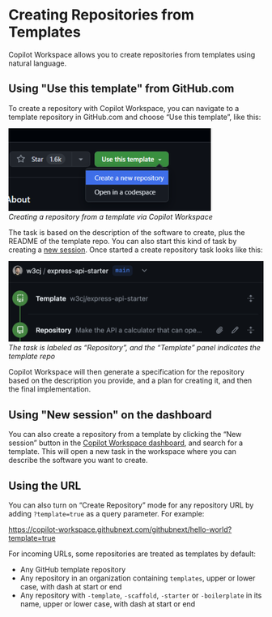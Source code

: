 # Creating Repositories from Templates

Copilot Workspace allows you to create repositories from templates using natural language.

## Using "Use this template" from GitHub.com

To create a repository with Copilot Workspace, you can navigate to a template repository in GitHub.com and choose “Use this template”, like this:

<img src="images/creating-repos/create-repo-from-template.png" width=400 alt="Create repository from template"><br>*Creating a repository from a template via Copilot Workspace*

The task is based on the description of the software to create, plus the README of the template repo. You can also start this kind of task by creating a [new session](#using-new-session-on-the-dashboard). Once started a create repository task looks like this:

<img src="images/creating-repos/repo-task-timeline-representation.png" width=600 alt="Repo task timeline representation"><br>*The task is labeled as “Repository”, and the “Template” panel indicates the template repo*

Copilot Workspace will then generate a specification for the repository based on the description you provide, and a plan for creating it, and then the final implementation.

## Using "New session" on the dashboard

You can also create a repository from a template by clicking the “New session” button in the [Copilot Workspace dashboard](https://copilot-workspace.githubnext.com), and search for a template. This will open a new task in the workspace where you can describe the software you want to create.

## Using the URL

You can also turn on “Create Repository” mode for any repository URL by adding `?template=true` as a query parameter. For example:

https://copilot-workspace.githubnext.com/githubnext/hello-world?template=true

For incoming URLs, some repositories are treated as templates by default:

- Any GitHub template repository
- Any repository in an organization containing `templates`, upper or lower case, with dash at start or end
- Any repository with `-template`, `-scaffold`, `-starter` or `-boilerplate` in its name, upper or lower case, with dash at start or end
